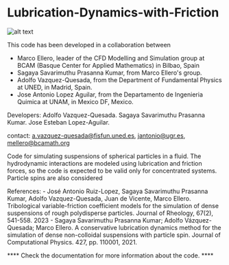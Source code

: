 # Lubrication-Dynamics-with-Friction
![alt text](https://github.com/BCAM-CFD/Lubrication-Dynamics-with-Friction/blob/main/tribological_variable_friction.png)

 This code has been developed  in a collaboration between

 - Marco Ellero, leader of the  CFD Modelling and Simulation group at
    BCAM (Basque Center for Applied Mathematics) in Bilbao, Spain
 - Sagaya Savarimuthu Prasanna Kumar, from Marco Ellero's group.    
 - Adolfo Vazquez-Quesada, from the Department of Fundamental Physics
    at UNED, in Madrid, Spain.
 - Jose Antonio Lopez Aguilar,  from the Departamento  de Ingenieria
    Quimica at UNAM, in Mexico DF, Mexico.

 Developers: Adolfo Vazquez-Quesada.
 	           Sagaya Savarimuthu Prasanna Kumar.
             Jose Esteban Lopez-Aguilar.

  contact: a.vazquez-quesada@fisfun.uned.es, jantonio@ugr.es, mellero@bcamath.org
  
  Code  for  simulating  suspensions  of spherical  particles  in  a
  fluid. The hydrodynamic interactions are modeled using lubrication
  and friction forces, so the code  is expected to be valid only for
  concentrated systems. Particle spins are also considered
  
   References:
    - José  Antonio Ruiz-Lopez,  Sagaya Savarimuthu  Prasanna Kumar,
       Adolfo    Vazquez-Quesada,    Juan     de    Vicente,    Marco
       Ellero. Tribological variable-friction  coefficient models for
       the  simulation of  dense  suspensions  of rough  polydisperse
       particles. Journal of Rheology, 67(2), 541-558. 2023
    - Sagaya  Savarimuthu  Prasanna Kumar;  Adolfo  Vázquez-Quesada;
       Marco Ellero.  A conservative lubrication dynamics  method for
       the  simulation   of  dense  non-colloidal   suspensions  with
       particle   spin.  Journal   of  Computational   Physics.  427,
       pp. 110001, 2021.
   
**** Check the documentation for more information about the code. ****
